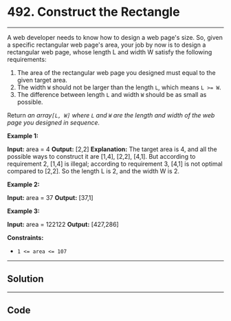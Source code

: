 # 492. Construct the Rectangle

---

A web developer needs to know how to design a web page's size. So, given a specific rectangular web page's area, your job by now is to design a rectangular web page, whose length L and width W satisfy the following requirements:

  1. The area of the rectangular web page you designed must equal to the given target area.
  2. The width `W` should not be larger than the length `L`, which means `L >= W`.
  3. The difference between length `L` and width `W` should be as small as possible.



Return _an array`[L, W]` where `L` and `W` are the length and width of the web page you designed in sequence._

 

**Example 1:**


**Input:** area = 4
**Output:** [2,2]
**Explanation:** The target area is 4, and all the possible ways to construct it are [1,4], [2,2], [4,1]. 
But according to requirement 2, [1,4] is illegal; according to requirement 3,  [4,1] is not optimal compared to [2,2]. So the length L is 2, and the width W is 2.


**Example 2:**


**Input:** area = 37
**Output:** [37,1]


**Example 3:**


**Input:** area = 122122
**Output:** [427,286]


 

**Constraints:**

  * `1 <= area <= 107`

---

## Solution



---

## Code
```python


```